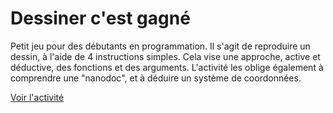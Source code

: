 # Dessiner c'est gagné
Petit jeu pour des débutants en programmation. Il s'agit de reproduire un dessin, à l'aide de 4 instructions simples.
Cela vise une approche, active et déductive, des fonctions et des arguments.
L'activité les oblige également à comprendre une "nanodoc", et à déduire un système de coordonnées.

[Voir l'activité](http://rxlabz.com/simplon/ardoise/)
